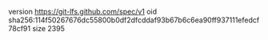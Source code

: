 version https://git-lfs.github.com/spec/v1
oid sha256:114f50267676dc55800b0df2dfcddaf93b67b6c6ea90ff937111efedcf78cf91
size 2395
